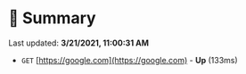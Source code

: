 # 📖 Summary
Last updated: **3/21/2021, 11:00:31 AM**

- `GET` [https://google.com](https://google.com) - **Up** (133ms)
